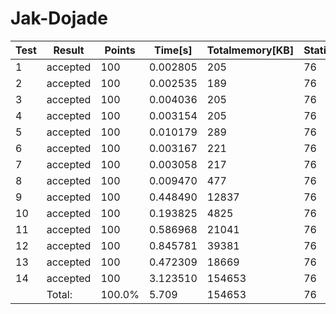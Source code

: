 # Jak-Dojade
| Test    | Result   | Points | Time[s]  | Totalmemory[KB] | Staticmemory[KB] | Stackmemory[KB] |
|---------|----------|--------|----------|-----------------|------------------|-----------------|
| 1       | accepted | 100    | 0.002805 | 205             | 76               | 17              |
| 2       | accepted | 100    | 0.002535 | 189             | 76               | 17              |
| 3       | accepted | 100    | 0.004036 | 205             | 76               | 17              |
| 4       | accepted | 100    | 0.003154 | 205             | 76               | 17              |
| 5       | accepted | 100    | 0.010179 | 289             | 76               | 17              |
| 6       | accepted | 100    | 0.003167 | 221             | 76               | 17              |
| 7       | accepted | 100    | 0.003058 | 217             | 76               | 17              |
| 8       | accepted | 100    | 0.009470 | 477             | 76               | 17              |
| 9       | accepted | 100    | 0.448490 | 12837           | 76               | 17              |
| 10      | accepted | 100    | 0.193825 | 4825            | 76               | 17              |
| 11      | accepted | 100    | 0.586968 | 21041           | 76               | 17              |
| 12      | accepted | 100    | 0.845781 | 39381           | 76               | 17              |
| 13      | accepted | 100    | 0.472309 | 18669           | 76               | 17              |
| 14      | accepted | 100    | 3.123510 | 154653          | 76               | 17              |
| | Total:  | 100.0%   | 5.709  | 154653   | 76              | 17               |